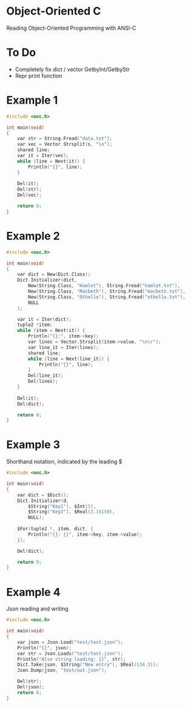 # Object-Oriented C
Reading Object-Oriented Programming with ANSI-C


# To Do
* Completely fix dict / vector GetbyInt/GetbyStr
* Repr print function

# Example 1
```C
#include <ooc.h>

int main(void)
{
	var str = String.Fread("data.txt");
	var vec = Vector.Strsplit(s, "\n");
	shared line;
	var it = Iter(vec);
	while (line = Next(it)) {
		Println("{}", line);
	}
	
	Del(it);
	Del(str);
	Del(vec);

	return 0;
}
```

# Example 2
```C
#include <ooc.h>

int main(void)
{
	var dict = New(Dict.Class);
	Dict.Initializer(dict,
		New(String.Class, "Hamlet"), String.Fread("hamlet.txt"),
		New(String.Class, "Macbeth"), String.Fread("macbeth.txt"),
		New(String.Class, "Othello"), String.Fread("othello.txt"),
		NULL
	);

	var it = Iter(dict);
	tuple2 *item;
	while (item = Next(it)) {
		Println("{}:", item->key);
		var lines = Vector.Strsplit(item->value, "\n\r");
		var line_it = Iter(lines);
		shared line;
		while (line = Next(line_it)) {
			Println("{}", line);
		}
		Del(line_it);
		Del(lines);
	}
	
	Del(it);
	Del(dict);

	return 0;
}
```

# Example 3
Shorthand notation, indicated by the leading $
```C
#include <ooc.h>

int main(void)
{
	var dict = $Dict();
	Dict.Initializer(d,
		$String("Key1"), $Int(1),
		$String("Key2"), $Real(3.14159),
		NULL);
	
	$For(tuple2 *, item, dict, {
		Println("{}: {}", item->key, item->value);
	});

	Del(dict);

	return 0;
}
```

# Example 4
Json reading and writing
```C
#include <ooc.h>

int main(void)
{
	var json = Json.Load("test/test.json");
	Println("{}", json);
	var str = Json.Loads("test/test.json");
	Println("Also string loading: {}", str);
	Dict.Take(json, $String("New entry"), $Real(134.3));
	Json.Dump(json, "test/out.json");

	Del(str);
	Del(json);
	return 0;
}
```
